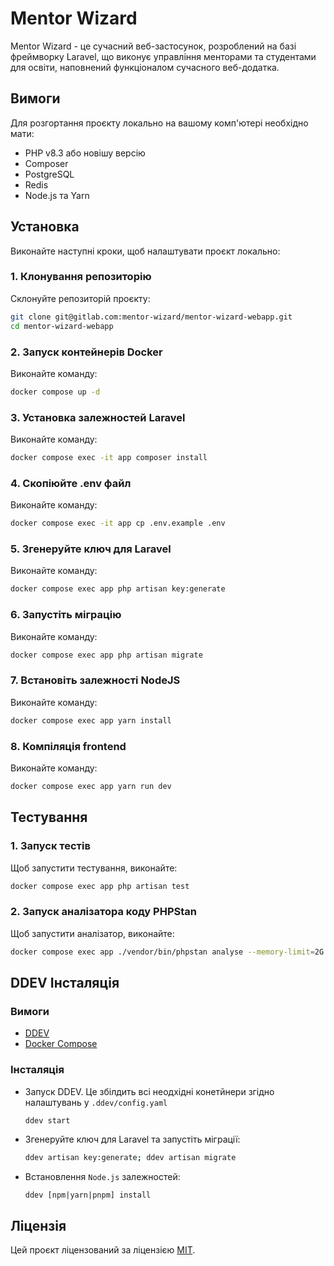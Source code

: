 # Mentor Wizard

Mentor Wizard - це сучасний веб-застосунок, розроблений на базі фреймворку Laravel, що виконує управління менторами та студентами для освіти, наповнений функціоналом сучасного веб-додатка.

## Вимоги

Для розгортання проєкту локально на вашому комп'ютері необхідно мати:
- PHP v8.3 або новішу версію
- Composer
- PostgreSQL
- Redis
- Node.js та Yarn

## Установка

Виконайте наступні кроки, щоб налаштувати проєкт локально:

### 1. Клонування репозиторію

Склонуйте репозиторій проєкту:

```bash
git clone git@gitlab.com:mentor-wizard/mentor-wizard-webapp.git
cd mentor-wizard-webapp
```

### 2. Запуск контейнерів Docker

Виконайте команду:

```bash
docker compose up -d
```

### 3. Установка залежностей Laravel

Виконайте команду:

```bash
docker compose exec -it app composer install
```

### 4. Скопіюйте .env файл

Виконайте команду:

```bash
docker compose exec -it app cp .env.example .env
```

### 5. Згенеруйте ключ для Laravel

Виконайте команду:

```bash
docker compose exec app php artisan key:generate
```

### 6. Запустіть міграцію

Виконайте команду:

```bash
docker compose exec app php artisan migrate
```

### 7. Встановіть залежності NodeJS

Виконайте команду:

```bash
docker compose exec app yarn install
```

### 8. Компіляція frontend

Виконайте команду:

```bash
docker compose exec app yarn run dev
```

## Тестування

### 1. Запуск тестів

Щоб запустити тестування, виконайте:

```bash
docker compose exec app php artisan test
```

### 2. Запуск аналізатора коду PHPStan

Щоб запустити аналізатор, виконайте:

```bash
docker compose exec app ./vendor/bin/phpstan analyse --memory-limit=2G
```


## DDEV Інсталяція

### Вимоги

- [DDEV](//ddev.readthedocs.io/en/stable/users/install/ddev-installation)
- [Docker Compose](//docs.docker.com/compose/install)

### Інсталяція

- Запуск DDEV. Це збілдить всі неодхідні конетйнери згідно налаштувань у
  `.ddev/config.yaml`

    ```sh
    ddev start
    ```

- Згенеруйте ключ для Laravel та запустіть міграції:

    ```sh
    ddev artisan key:generate; ddev artisan migrate
    ```

- Встановлення `Node.js` залежностей:
    ```
    ddev [npm|yarn|pnpm] install
    ```

## Ліцензія

Цей проєкт ліцензований за ліцензією [MIT](https://opensource.org/licenses/MIT).

